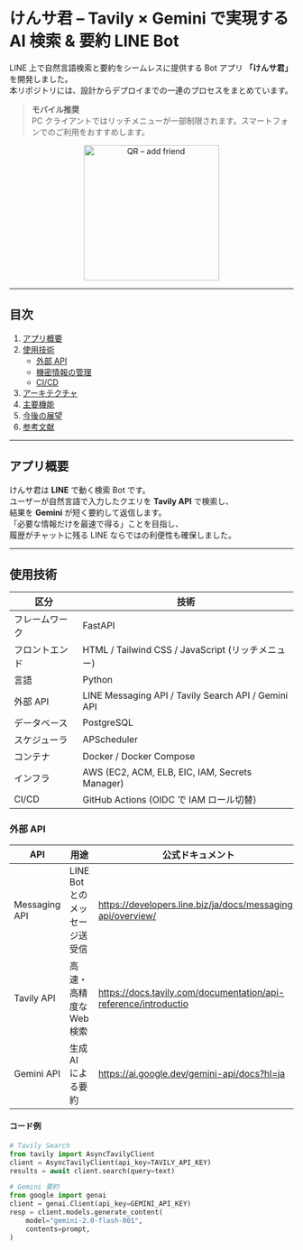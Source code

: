 # けんサ君 – Tavily × Gemini で実現する AI 検索 & 要約 LINE Bot

LINE 上で自然言語検索と要約をシームレスに提供する Bot アプリ **「けんサ君」** を開発しました。  
本リポジトリには、設計からデプロイまでの一連のプロセスをまとめています。

> **モバイル推奨**  
> PC クライアントではリッチメニューが一部制限されます。スマートフォンでのご利用をおすすめします。

<p align="center">
  <img src="https://qiita-image-store.s3.ap-northeast-1.amazonaws.com/0/3856953/9b460491-5142-4c7f-97cf-686aa6f3f156.png" alt="QR – add friend" width="240"/>
</p>

---

## 目次

1. [アプリ概要](#アプリ概要)  
2. [使用技術](#使用技術)  
   - [外部 API](#外部-api)  
   - [機密情報の管理](#機密情報の管理)  
   - [CI/CD](#cicd)  
3. [アーキテクチャ](#アーキテクチャ)  
4. [主要機能](#主要機能)  
5. [今後の展望](#今後の展望)  
6. [参考文献](#参考文献)

---

## アプリ概要

けんサ君は **LINE** で動く検索 Bot です。  
ユーザーが自然言語で入力したクエリを **Tavily API** で検索し、  
結果を **Gemini** が短く要約して返信します。  
「必要な情報だけを最速で得る」ことを目指し、  
履歴がチャットに残る LINE ならではの利便性も確保しました。

---

## 使用技術

| 区分 | 技術 |
| --- | --- |
| フレームワーク | FastAPI |
| フロントエンド | HTML / Tailwind CSS / JavaScript (リッチメニュー) |
| 言語 | Python |
| 外部 API | LINE Messaging API / Tavily Search API / Gemini API |
| データベース | PostgreSQL |
| スケジューラ | APScheduler |
| コンテナ | Docker / Docker Compose |
| インフラ | AWS (EC2, ACM, ELB, EIC, IAM, Secrets Manager) |
| CI/CD | GitHub Actions (OIDC で IAM ロール切替) |

### 外部 API

| API | 用途 | 公式ドキュメント |
| --- | --- | --- |
| Messaging API | LINE Bot とのメッセージ送受信 | <https://developers.line.biz/ja/docs/messaging-api/overview/> |
| Tavily API | 高速・高精度な Web 検索 | <https://docs.tavily.com/documentation/api-reference/introductio> |
| Gemini API | 生成 AI による要約 | <https://ai.google.dev/gemini-api/docs?hl=ja> |

#### コード例

```python
# Tavily Search
from tavily import AsyncTavilyClient
client = AsyncTavilyClient(api_key=TAVILY_API_KEY)
results = await client.search(query=text)

# Gemini 要約
from google import genai
client = genai.Client(api_key=GEMINI_API_KEY)
resp = client.models.generate_content(
    model="gemini-2.0-flash-001",
    contents=prompt,
)

